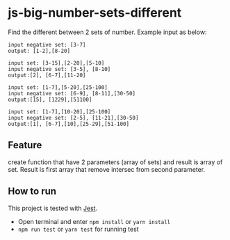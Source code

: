 # js-big-number-sets-different
Find the different between 2 sets of number. Example input as below:
```input set: [1­-5],[2­-20]
input negative set: [3­-7]
output: [1­-2],[8­-20] 
­­­­­­­­­­­­­­­­­­­­­­­­­­­­­­­­­­­­­­­­­­­­­­­­­­­­­­­­­­­­­­­­­­­­­­ 
input set: [3­-15],[2-­20],[5-­10]
input negative set: [3­-5], [8­-10]
output:[2], [6­-7],[11­-20] 
­­­­­­­­­­­­­­­­­­­­­­­­­­­­­­­­­­­­­­­­­­­­­­­­­­­­­­­­­­­­­­­­­­­­­­ 
input set: [1­-7],[5­-20],[25­-100]
input negative set: [6­-9], [8­-11],[30­-50]
output:[1­5], [12­29],[51­100] 
­­­­­­­­­­­­­­­­­­­­­­­­­­­­­­­­­­­­­­­­­­­­­­­­­­­­­­­­­­­­­­­­­­­­­­ 
input set: [1­-7],[10­-20],[25­-100]
input negative set: [2­-5], [11­-21],[30­-50]
output:[1], [6­-7],[10],[25­-29],[51­-100]
```
## Feature
create function that have 2 parameters (array of sets) and result is array of set.
Result is first array that remove intersec from second parameter.

## How to run
This project is tested with [Jest](https://facebook.github.io/jest/).
* Open terminal and enter `npm install` or `yarn install`
* `npm run test` or `yarn test` for running test
